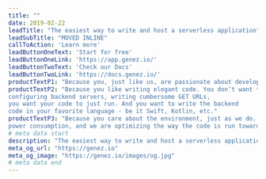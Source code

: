 ```yaml
---
title: "" 
date: 2019-02-22
leadTitle: "The easiest way to write and host a serverless application"
leadSubTitle: "MOVED INLINE"
callToAction: 'Learn more'
leadButtonOneText: 'Start for free'
leadButtonOneLink: 'https://app.genez.io/'
leadButtonTwoText: 'Check our Docs'
leadButtonTwoLink: 'https://docs.genez.io/'
productTextP1: "Because you, just like us, are passionate about developing new apps, new features. You want to bring them to your users as fast as possible. You want to focus on your code, develop, debug, release and iterate fast."
productTextP2: "Because you like writing elegant code. You don’t want to lose time 
configuring backend servers, writing cumbersome GET URLs, 
you want your code to just run. And you want to write the backend 
code in your favorite language - be it Swift, Kotlin, etc."
productTextP3: "Because you care about the environment, just as we do.  We are passionate about 
power consumption, and we are optimizing the way the code is run towards our goal of zero overhead, fastest cold start delay, best CPU and memory resource allocation."
# meta data start
description: "The easiest way to write and host a serverless application"
meta_og_url: "https://genez.io"
meta_og_image: "https://genez.io/images/og.jpg"
# meta data end
---
```

